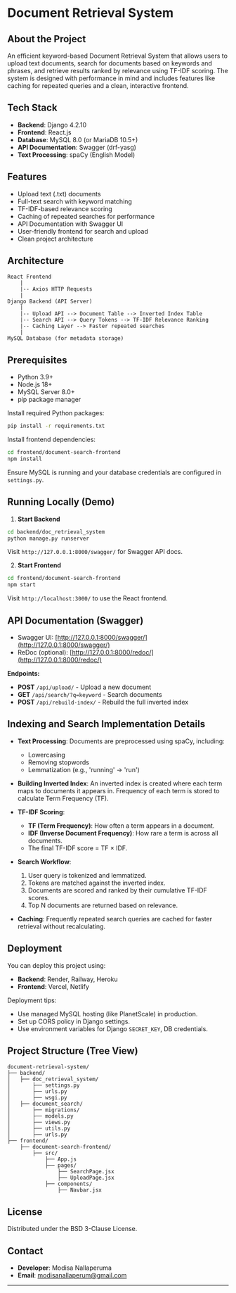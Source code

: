 # Document Retrieval System

## About the Project

An efficient keyword-based Document Retrieval System that allows users to upload text documents, search for documents based on keywords and phrases, and retrieve results ranked by relevance using TF-IDF scoring. The system is designed with performance in mind and includes features like caching for repeated queries and a clean, interactive frontend.

## Tech Stack

* **Backend**: Django 4.2.10
* **Frontend**: React.js
* **Database**: MySQL 8.0 (or MariaDB 10.5+)
* **API Documentation**: Swagger (drf-yasg)
* **Text Processing**: spaCy (English Model)

## Features

* Upload text (.txt) documents
* Full-text search with keyword matching
* TF-IDF-based relevance scoring
* Caching of repeated searches for performance
* API Documentation with Swagger UI
* User-friendly frontend for search and upload
* Clean project architecture

## Architecture

```
React Frontend
    |
    |-- Axios HTTP Requests
    |
Django Backend (API Server)
    |
    |-- Upload API --> Document Table --> Inverted Index Table
    |-- Search API --> Query Tokens --> TF-IDF Relevance Ranking
    |-- Caching Layer --> Faster repeated searches
    |
MySQL Database (for metadata storage)
```

## Prerequisites

* Python 3.9+
* Node.js 18+
* MySQL Server 8.0+
* pip package manager

Install required Python packages:

```bash
pip install -r requirements.txt
```

Install frontend dependencies:

```bash
cd frontend/document-search-frontend
npm install
```

Ensure MySQL is running and your database credentials are configured in `settings.py`.

## Running Locally (Demo)

1. **Start Backend**

```bash
cd backend/doc_retrieval_system
python manage.py runserver
```

Visit `http://127.0.0.1:8000/swagger/` for Swagger API docs.

2. **Start Frontend**

```bash
cd frontend/document-search-frontend
npm start
```

Visit `http://localhost:3000/` to use the React frontend.

## API Documentation (Swagger)

* Swagger UI: [http://127.0.0.1:8000/swagger/](http://127.0.0.1:8000/swagger/)
* ReDoc (optional): [http://127.0.0.1:8000/redoc/](http://127.0.0.1:8000/redoc/)

**Endpoints:**

* **POST** `/api/upload/` - Upload a new document
* **GET** `/api/search/?q=keyword` - Search documents
* **POST** `/api/rebuild-index/` - Rebuild the full inverted index

## Indexing and Search Implementation Details

* **Text Processing**:
  Documents are preprocessed using spaCy, including:

  * Lowercasing
  * Removing stopwords
  * Lemmatization (e.g., 'running' → 'run')

* **Building Inverted Index**:
  An inverted index is created where each term maps to documents it appears in.
  Frequency of each term is stored to calculate Term Frequency (TF).

* **TF-IDF Scoring**:

  * **TF (Term Frequency)**: How often a term appears in a document.
  * **IDF (Inverse Document Frequency)**: How rare a term is across all documents.
  * The final TF-IDF score = TF × IDF.

* **Search Workflow**:

  1. User query is tokenized and lemmatized.
  2. Tokens are matched against the inverted index.
  3. Documents are scored and ranked by their cumulative TF-IDF scores.
  4. Top N documents are returned based on relevance.

* **Caching**:
  Frequently repeated search queries are cached for faster retrieval without recalculating.

## Deployment

You can deploy this project using:

* **Backend**: Render, Railway, Heroku
* **Frontend**: Vercel, Netlify

Deployment tips:

* Use managed MySQL hosting (like PlanetScale) in production.
* Set up CORS policy in Django settings.
* Use environment variables for Django `SECRET_KEY`, DB credentials.

## Project Structure (Tree View)

```
document-retrieval-system/
├── backend/
│   ├── doc_retrieval_system/
│       ├── settings.py
│       ├── urls.py
│       ├── wsgi.py
│   ├── document_search/
│       ├── migrations/
│       ├── models.py
│       ├── views.py
│       ├── utils.py
│       ├── urls.py
├── frontend/
    ├── document-search-frontend/
        ├── src/
            ├── App.js
            ├── pages/
                ├── SearchPage.jsx
                ├── UploadPage.jsx
            ├── components/
                ├── Navbar.jsx
```

## License

Distributed under the BSD 3-Clause License.

## Contact

* **Developer**: Modisa Nallaperuma
* **Email**: [modisanallaperum@gmail.com](mailto:modisanallaperum@gmail.com)

---

